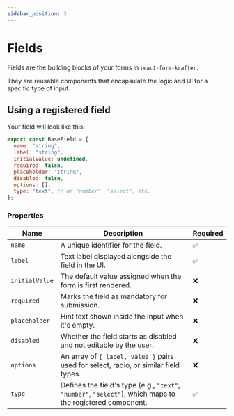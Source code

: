 ```yaml
---
sidebar_position: 3
---
```


# Fields
Fields are the building blocks of your forms in `react-form-krafter`.

They are reusable components that encapsulate the logic and UI for a specific type of input.

## Using a registered field
Your field will look like this:

```js title="src/components/fields/fieldExample.js"
export const BaseField = {
  name: "string",
  label: "string",
  initialValue: undefined,
  required: false,
  placeholder: "string",
  disabled: false,
  options: [],
  type: "text", // or "number", "select", etc.
};
```

### Properties
| Name           | Description                                                           | Required |
|----------------|------------------------------------------------------------------------|----------|
| `name`         | A unique identifier for the field.                                     | ✅        |
| `label`        | Text label displayed alongside the field in the UI.                    | ✅        |
| `initialValue` | The default value assigned when the form is first rendered.            | ❌        |
| `required`     | Marks the field as mandatory for submission.                           | ❌        |
| `placeholder`  | Hint text shown inside the input when it's empty.                      | ❌        |
| `disabled`     | Whether the field starts as disabled and not editable by the user.     | ❌        |
| `options`      | An array of `{ label, value }` pairs used for select, radio, or similar field types. | ❌        |
| `type`         | Defines the field's type (e.g., `"text"`, `"number"`, `"select"`), which maps to the registered component. | ✅        |